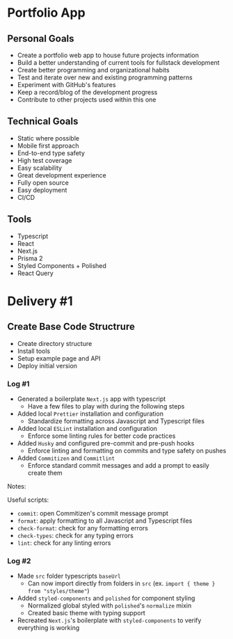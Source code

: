 # Portfolio App

## Personal Goals

- Create a portfolio web app to house future projects information
- Build a better understanding of current tools for fullstack development
- Create better programming and organizational habits
- Test and iterate over new and existing programming patterns
- Experiment with GitHub's features
- Keep a record/blog of the development progress
- Contribute to other projects used within this one

## Technical Goals

- Static where possible
- Mobile first approach
- End-to-end type safety
- High test coverage
- Easy scalability
- Great development experience
- Fully open source
- Easy deployment
- CI/CD

## Tools

- Typescript
- React
- Next.js
- Prisma 2
- Styled Components + Polished
- React Query

# Delivery #1

## Create Base Code Structrure

- Create directory structure
- Install tools
- Setup example page and API
- Deploy initial version

### Log #1

- Generated a boilerplate `Next.js` app with typescript
  - Have a few files to play with during the following steps
- Added local `Prettier` installation and configuration
  - Standardize formatting across Javascript and Typescript files
- Added local `ESLint` installation and configuration
  - Enforce some linting rules for better code practices
- Added `Husky` and configured pre-commit and pre-push hooks
  - Enforce linting and formatting on commits and type safety on pushes
- Added `Commitizen` and `Commitlint`
  - Enforce standard commit messages and add a prompt to easily create them

Notes:

Useful scripts:

- `commit`: open Commitizen's commit message prompt
- `format`: apply formatting to all Javascript and Typescript files
- `check-format`: check for any formatting errors
- `check-types`: check for any typing errors
- `lint`: check for any linting errors

### Log #2

- Made `src` folder typescripts `baseUrl`
  - Can now import directly from folders in `src` (ex. `import { theme } from "styles/theme"`)
- Added `styled-components` and `polished` for component styling
  - Normalized global styled with `polished`'s `normalize` mixin
  - Created basic theme with typing support
- Recreated `Next.js`'s boilerplate with `styled-components` to verify everything is working
